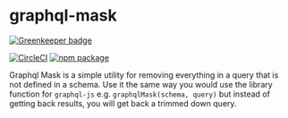# graphql-mask

[![Greenkeeper badge](https://badges.greenkeeper.io/brysgo/graphql-mask.svg)](https://greenkeeper.io/)

[![CircleCI][build-badge]][build]
[![npm package][npm-badge]][npm]

Graphql Mask is a simple utility for removing everything in a query that is not defined in a schema. Use it the same way you would use the library function for `graphql-js` e.g. `graphqlMask(schema, query)` but instead of getting back results, you will get back a trimmed down query.

[build-badge]: https://circleci.com/gh/brysgo/graphql-mask.svg?style=shield

[build]: 
https://circleci.com/gh/brysgo/graphql-mask

[npm-badge]: https://img.shields.io/npm/v/graphql-mask.png?style=flat-square
[npm]: https://www.npmjs.org/package/graphql-mask